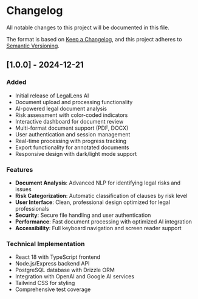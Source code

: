 # Changelog

All notable changes to this project will be documented in this file.

The format is based on [Keep a Changelog](https://keepachangelog.com/en/1.0.0/),
and this project adheres to [Semantic Versioning](https://semver.org/spec/v2.0.0.html).

## [1.0.0] - 2024-12-21

### Added
- Initial release of LegalLens AI
- Document upload and processing functionality
- AI-powered legal document analysis
- Risk assessment with color-coded indicators
- Interactive dashboard for document review
- Multi-format document support (PDF, DOCX)
- User authentication and session management
- Real-time processing with progress tracking
- Export functionality for annotated documents
- Responsive design with dark/light mode support

### Features
- **Document Analysis**: Advanced NLP for identifying legal risks and issues
- **Risk Categorization**: Automatic classification of clauses by risk level
- **User Interface**: Clean, professional design optimized for legal professionals
- **Security**: Secure file handling and user authentication
- **Performance**: Fast document processing with optimized AI integration
- **Accessibility**: Full keyboard navigation and screen reader support

### Technical Implementation
- React 18 with TypeScript frontend
- Node.js/Express backend API
- PostgreSQL database with Drizzle ORM
- Integration with OpenAI and Google AI services
- Tailwind CSS for styling
- Comprehensive test coverage